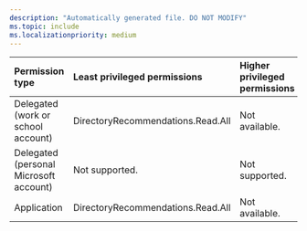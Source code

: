 ```yaml
---
description: "Automatically generated file. DO NOT MODIFY"
ms.topic: include
ms.localizationpriority: medium
---
```


|Permission type|Least privileged permissions|Higher privileged permissions|
|:---|:---|:---|
|Delegated (work or school account)|DirectoryRecommendations.Read.All|Not available.|
|Delegated (personal Microsoft account)|Not supported.|Not supported.|
|Application|DirectoryRecommendations.Read.All|Not available.|

